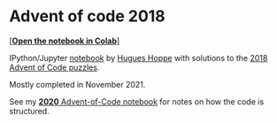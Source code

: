 # Advent of code 2018

[[**Open the notebook in Colab**]](https://colab.research.google.com/github/hhoppe/advent_of_code_2018/blob/main/advent_of_code_2018.ipynb)

IPython/Jupyter [notebook](https://github.com/hhoppe/advent_of_code_2018/blob/main/advent_of_code_2018.ipynb) by [Hugues Hoppe](http://hhoppe.com/) with solutions to the [2018 Advent of Code puzzles](https://adventofcode.com/2018).

Mostly completed in November 2021.

See my [**2020** Advent-of-Code notebook](https://github.com/hhoppe/advent_of_code_2020) for notes on how the code is structured.
